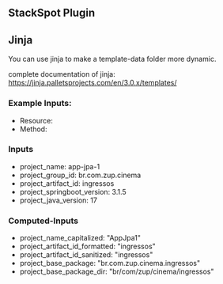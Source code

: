 ## StackSpot Plugin

## Jinja

You can use jinja to make a template-data folder more dynamic.

complete documentation of jinja: https://jinja.palletsprojects.com/en/3.0.x/templates/

### Example Inputs:
- Resource: 
- Method: 

### Inputs

- project_name: app-jpa-1
- project_group_id: br.com.zup.cinema
- project_artifact_id: ingressos
- project_springboot_version: 3.1.5
- project_java_version: 17

### Computed-Inputs

- project_name_capitalized: "AppJpa1"
- project_artifact_id_formatted: "ingressos"
- project_artifact_id_sanitized: "ingressos"
- project_base_package: "br.com.zup.cinema.ingressos"
- project_base_package_dir: "br/com/zup/cinema/ingressos"

